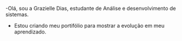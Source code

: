 -Olá, sou a Grazielle Dias, estudante de Análise e desenvolvimento de sistemas.
- Estou criando meu portifólio para mostrar a evolução em meu aprendizado.

